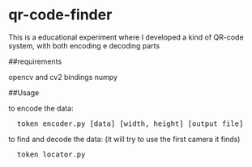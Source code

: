 # qr-code-finder

This is a educational experiment where I developed a kind of QR-code system, with both encoding e decoding parts

##requirements

opencv and cv2 bindings
numpy

##Usage

to encode the data:
<pre>
  token_encoder.py [data] [width, height] [output file]
</pre>
to find and decode the data: (it will try to use the first camera it finds)
<pre>
  token_locator.py
</pre>
  
